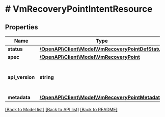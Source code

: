 # # VmRecoveryPointIntentResource

## Properties

Name | Type | Description | Notes
------------ | ------------- | ------------- | -------------
**status** | [**\OpenAPI\Client\Model\VmRecoveryPointDefStatus**](VmRecoveryPointDefStatus.md) |  | [optional]
**spec** | [**\OpenAPI\Client\Model\VmRecoveryPoint**](VmRecoveryPoint.md) |  | [optional]
**api_version** | **string** | API Version of the Nutanix v3 API framework. | [optional] [default to '3.1.0']
**metadata** | [**\OpenAPI\Client\Model\VmRecoveryPointMetadata**](VmRecoveryPointMetadata.md) |  |

[[Back to Model list]](../../README.md#models) [[Back to API list]](../../README.md#endpoints) [[Back to README]](../../README.md)
